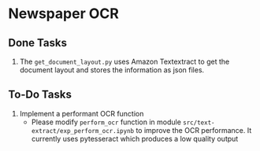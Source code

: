 # Newspaper OCR

## Done Tasks

1. The `get_document_layout.py` uses Amazon Textextract to get the document layout and stores the information as json files.

## To-Do Tasks

1. Implement a performant OCR function
    - Please modify `perform_ocr` function in module `src/text-extract/exp_perform_ocr.ipynb` to improve the OCR performance. 
    It currently uses pytesseract which produces a low quality output